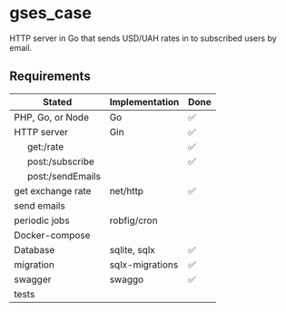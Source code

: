 # gses_case

HTTP server in Go that sends USD/UAH rates in to subscribed users by email.


## Requirements

| Stated | Implementation | Done |
| ------ | -------------- | ---- |
| PHP, Go, or Node | Go | ✅ |
| HTTP server | Gin | ✅ |
| ⠀⠀get:/rate |  | ✅ |
| ⠀⠀post:/subscribe |  | ✅ |
| ⠀⠀post:/sendEmails |  |  |
| get exchange rate | net/http | ✅ |
| send emails |  |  |
| periodic jobs | robfig/cron |  |
| Docker-compose |  |  |
| Database | sqlite, sqlx | ✅ |
| migration | sqlx-migrations | ✅ |
| swagger | swaggo | ✅ |
| tests |  |  |